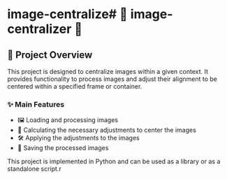 # image-centralize# 🌟 image-centralizer 🌟

## 📸 Project Overview

This project is designed to centralize images within a given context. It provides functionality to process images and adjust their alignment to be centered within a specified frame or container.

### ✨ Main Features
- 🖼️ Loading and processing images
- 📏 Calculating the necessary adjustments to center the images
- 🛠️ Applying the adjustments to the images
- 💾 Saving the processed images

This project is implemented in Python and can be used as a library or as a standalone script.r
